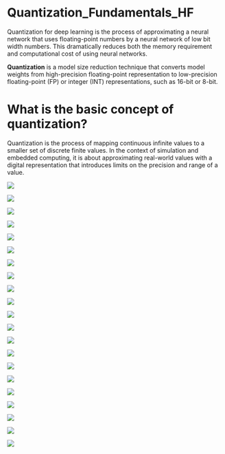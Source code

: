 # Quantization_Fundamentals_HF
Quantization for deep learning is the process of approximating a neural network that uses floating-point numbers by a neural network of low bit width numbers. This dramatically reduces both the memory requirement and computational cost of using neural networks.


**Quantization** is a model size reduction technique that converts model weights from high-precision floating-point representation to low-precision floating-point (FP) or integer (INT) representations, such as 16-bit or 8-bit.

# What is the basic concept of quantization?

Quantization is the process of mapping continuous infinite values to a smaller set of discrete finite values. In the context of simulation and embedded computing, it is about approximating real-world values with a digital representation that introduces limits on the precision and range of a value.

![](https://github.com/ritwiks9635/Quantization_Fundamentals_HF/blob/main/Screenshot_20240420-124755_Chrome.jpg)

![](https://github.com/ritwiks9635/Quantization_Fundamentals_HF/blob/main/Screenshot_20240420-130149_Chrome.jpg)

![](https://github.com/ritwiks9635/Quantization_Fundamentals_HF/blob/main/Screenshot_20240420-130222_Chrome.jpg)

![](https://github.com/ritwiks9635/Quantization_Fundamentals_HF/blob/main/Screenshot_20240420-130410_Chrome.jpg)

![](https://github.com/ritwiks9635/Quantization_Fundamentals_HF/blob/main/Screenshot_20240421-115403_Chrome.jpg)

![](https://github.com/ritwiks9635/Quantization_Fundamentals_HF/blob/main/Screenshot_20240421-115508_Chrome.jpg)

![](https://github.com/ritwiks9635/Quantization_Fundamentals_HF/blob/main/Screenshot_20240421-115736_Chrome.jpg)

![](https://github.com/ritwiks9635/Quantization_Fundamentals_HF/blob/main/Screenshot_20240421-120211_Chrome.jpg)

![](https://github.com/ritwiks9635/Quantization_Fundamentals_HF/blob/main/Screenshot_20240421-121333_Chrome.jpg)

![](https://github.com/ritwiks9635/Quantization_Fundamentals_HF/blob/main/Screenshot_20240421-121414_Chrome.jpg)

![](https://github.com/ritwiks9635/Quantization_Fundamentals_HF/blob/main/Screenshot_20240423-133908_Chrome.jpg)

![](https://github.com/ritwiks9635/Quantization_Fundamentals_HF/blob/main/Screenshot_20240423-133923_Chrome.jpg)

![](https://github.com/ritwiks9635/Quantization_Fundamentals_HF/blob/main/Screenshot_20240423-140005_Chrome.jpg)

![](https://github.com/ritwiks9635/Quantization_Fundamentals_HF/blob/main/Screenshot_20240423-140104_Chrome.jpg)

![](https://github.com/ritwiks9635/Quantization_Fundamentals_HF/blob/main/Screenshot_20240423-140209_Chrome.jpg)

![](https://github.com/ritwiks9635/Quantization_Fundamentals_HF/blob/main/Screenshot_20240423-140237_Chrome.jpg)

![](https://github.com/ritwiks9635/Quantization_Fundamentals_HF/blob/main/Screenshot_20240423-140307_Chrome.jpg)

![](https://github.com/ritwiks9635/Quantization_Fundamentals_HF/blob/main/Screenshot_20240423-140342_Chrome.jpg)

![](https://github.com/ritwiks9635/Quantization_Fundamentals_HF/blob/main/Screenshot_20240423-140416_Chrome.jpg)

![](https://github.com/ritwiks9635/Quantization_Fundamentals_HF/blob/main/Screenshot_20240423-140434_Chrome.jpg)

![](https://github.com/ritwiks9635/Quantization_Fundamentals_HF/blob/main/Screenshot_20240423-140442_Chrome.jpg)
